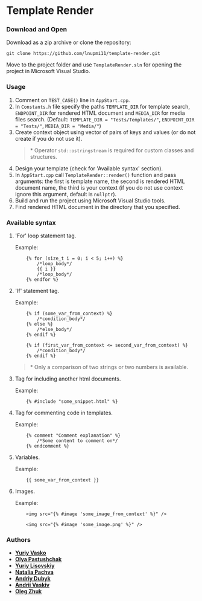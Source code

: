 # Template Render

### Download and Open

Download as a zip archive or clone the repository:

```
git clone https://github.com/lnupmi11/template-render.git
```
Move to the project folder and use `TemplateRender.sln` for opening
the project in Microsoft Visual Studio.

### Usage

1. Comment on `TEST_CASE()` line in `AppStart.cpp`.
2. In `Constants.h` file specify the paths `TEMPLATE_DIR` for template search, `ENDPOINT_DIR` for rendered HTML document 
and `MEDIA_DIR` for media files search.
(Default: `TEMPLATE_DIR = "Tests/Templates/"`, `ENDPOINT_DIR = "Tests/"`, `MEDIA_DIR = "Media/"`)
3. Create context object using vector of pairs of keys and values (or do not create if you do not use it).
    > \* Operator `std::ostringstream` is required for custom classes and structures.
4. Design your template (check for 'Available syntax' section).
5. In `AppStart.cpp` call `TemplateRender::render()` function and pass arguments:
the first is template name, the second is rendered HTML document name, the third is your context
(if you do not use context ignore this argument, default is `nullptr`).
6. Build and run the project using Microsoft Visual Studio tools.
7. Find rendered HTML document in the directory that you specified.  

### Available syntax
1. 'For' loop statement tag.

    Example:
    
    ```
        {% for (size_t i = 0; i < 5; i++) %}
            /*loop_body*/
            {{ i }}
            /*loop_body*/
        {% endfor %}
    ```
2. 'If' statement tag.

    Example:

    ```
        {% if (some_var_from_context) %}
            /*condition_body*/
        {% else %}
            /*else_body*/
        {% endif %}
    ```
    ```
        {% if (first_var_from_context <= second_var_from_context) %}
            /*condition_body*/
        {% endif %}
    ```
    > \* Only a comparison of two strings or two numbers is available.
3. Tag for including another html documents.

    Example:

    ```
        {% #include "some_snippet.html" %}
    ```
4. Tag for commenting code in templates.

    Example:

    ```
        {% comment "Comment explanation" %}
            /*Some content to comment on*/
        {% endcomment %}
    ```
    
5. Variables.

    Example:

    ```
        {{ some_var_from_context }}
    ```
6. Images.

    Example:

    ```
        <img src="{% #image 'some_image_from_context' %}" />
    ```
    ```
        <img src="{% #image 'some_image.png' %}" />
    ```

### Authors

* **[Yuriy Vasko](https://github.com/YuraVasko)**
* **[Olya Pastushchak](https://github.com/OlyaPastushchak)**
* **[Yuriy Lisovskiy](https://github.com/YuriyLisovskiy)**
* **[Natalia Pachva](https://github.com/nataliapachva)**
* **[Andriy Dubyk](https://github.com/andrewDubyk)**
* **[Andrii Vaskiv](https://github.com/AndriiVaskiv)**
* **[Oleg Zhuk](https://github.com/NSArray47)**
